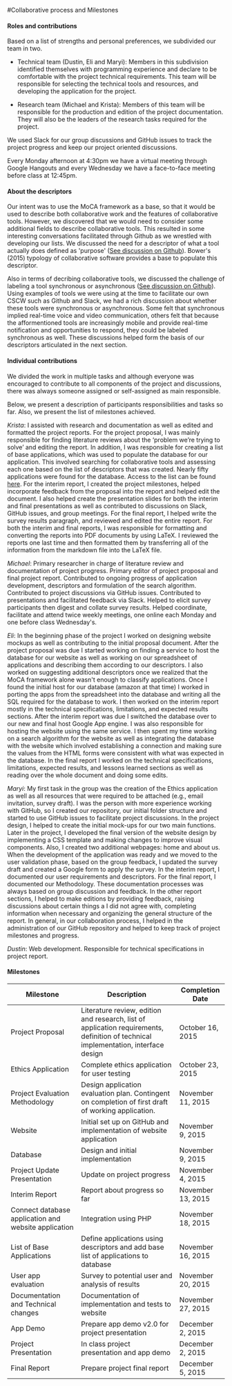 #Collaborative process and Milestones

#### Roles and contributions 
Based on a list of strengths and personal preferences, we subdivided our team in two. 

* Technical team (Dustin, Eli and Maryi): Members in this subdivision identified themselves with programming experience and declare to be comfortable with the project technical requirements. This team will be responsible for selecting the technical tools and resources, and developing the application for the project.  

* Research team (Michael and Krista): Members of this team will be responsible for the production and edition of the project documentation. They will also be the leaders of the research tasks required for the project.

We used Slack for our group discussions and GitHub issues to track the project progress and keep our project oriented discussions.

Every Monday afternoon at 4:30pm we have a virtual meeting through Google Hangouts and every Wednesday we have a face-to-face meeting before class at 12:45pm.

#### About the descriptors
Our intent was to use the MoCA framework as a base, so that it would be used to describe both collaborative work and the features of collaborative tools. However, we discovered that we would need to consider some additional fields to describe collaborative tools. This resulted in some interesting conversations facilitated through Github as we wrestled with developing our lists. We discussed the need for a descriptor of what a tool actually does defined as 'purpose' ([See discussion on Github](https://github.com/maryi/CSCW-Project/issues/7 "See discussion on Github")). Bower's (2015) typology of collaborative software provides a base to populate this descriptor.  

Also in terms of decribing collaborative tools, we discussed the challenge of labeling a tool synchronous or asynchronous 
([See discussion on Github](https://github.com/maryi/CSCW-Project/issues/18 "See discussion on Github")). Using examples of tools we were using at the time to facilitate our own CSCW such as Github and Slack, we had a rich discussion about whether these tools were synchronous or asynchronous. Some felt that synchronous implied real-time voice and video communication, others felt that because the afformentioned tools are increasingly mobile and provide real-time notification and opportunities to respond, they could be labeled synchronous as well. These discussions helped form the basis of our descriptors articulated in the next section.   

#### Individual contributions 
We divided the work in multiple tasks and although everyone was encouraged to contribute to all components of the project and discussions, there was always someone assigned or self-assigned as main responsible.

Below, we present a description of participants responsibilities and tasks so far. Also, we present the list of milestones achieved.

*Krista*: I assisted with research and documentation as well as edited and formatted the project reports. For the project proposal, I was mainly responsible for finding literature reviews about the ‘problem we’re trying to solve’ and editing the report. In addition, I was responsible for creating a list of base applications, which was used to populate the database for our application. This involved searching for collaborative tools and assessing each one based on the list of descriptors that was created. Nearly fifty applications were found for the database. Access to the list can be found [here](https://docs.google.com/spreadsheets/d/1Trh6Pesxvv5aYfd_x7wXxGmR5k9Y5g7-wpFbezwqi8E/edit?usp=sharing). For the interim report, I created the project milestones, helped incorporate feedback from the proposal into the report and helped edit the document. I also helped create the presentation slides for both the interim and final presentations as well as contributed to discussions on Slack, GitHub issues, and group meetings. For the final report, I helped write the survey results paragraph, and reviewed and edited the entire report. For both the interim and final reports, I was responsible for formatting and converting the reports into PDF documents by using LaTeX. I reviewed the reports one last time and then formatted them by transferring all of the information from the markdown file into the LaTeX file.

*Michael*: Primary researcher in charge of literature review and documentation of project progress. Primary editor of project proposal and final project report. Contributed to ongoing progress of application development, descriptors and formulation of the search algorithm. Contributed to project discussions via GitHub issues. Contributed to presentations and facilitated feedback via Slack. Helped to elicit survey participants then digest and collate survey results. Helped coordinate, facilitate and attend twice weekly meetings, one online each Monday and one before class Wednesday's.  

*Eli*: In the beginning phase of the project I worked on designing website mockups as well as contributing to the initial proposal document. After the project proposal was due I started working on finding a service to host the database for our website as well as working on our spreadsheet of applications and describing them according to our descriptors. I also worked on suggesting additional descriptors once we realized that the MoCA framework alone wasn't enough to classify applications. Once I found the initial host for our database (amazon at that time) I worked in porting the apps from the spreadsheet into the database and writing all the SQL required for the database to work. I then worked on the interim report mostly in the technical specifications, limitations, and expected results sections. After the interim report was due I switched the database over to our new and final host Google App engine. I was also responsible for hosting the website using the same service. I then spent my time working on a search algorithm for the website as well as integrating the database with the website which involved establishing a connection and making sure the values from the HTML forms were consistent with what was expected in the database. In the final report I worked on the technical specifications, limitations, expected results, and lessons learned sections as well as reading over the whole document and doing some edits.

*Maryi*: My first task in the group was the creation of the Ethics application as well as all resources that were required to be attached (e.g., email invitation, survey draft). I was the person with more experience working with GitHub, so I created our repository, our initial folder structure and started to use GitHub issues to facilitate project discussions. In the project design, I helped to create the initial mock-ups for our two main functions. Later in the project, I developed the final version of the website design by implementing a CSS template and making changes to improve visual components. Also, I created two additional webpages: home and about us. When the development of the application was ready and we moved to the user validation phase, based on the group feedback, I updated the survey draft and created a Google form to apply the survey. In the interim report, I documented our user requirements and descriptors. For the final report, I documented our Methodology. These documentation processes was always based on group discussion and feedback. In the other report sections, I helped to make editions by providing feedback, raising discussions about certain things a I did not agree with, completing information when necessary and organizing the general structure of the report. In general, in our collaboration process, I helped in the administration of our GitHub repository and helped to keep track of project milestones and progress.


*Dustin*: Web development. Responsible for technical specifications in project report.

#### Milestones

| Milestone           | Description           | Completion Date  |
| -------------       |-------------        | -----|
| Project Proposal | Literature review, edition and research, list of application requirements, definition of technical implementation, interface design | October 16, 2015 |
| Ethics Application | Complete ethics application for user testing | October 23, 2015 |
| Project Evaluation Methodology | Design application evaluation plan.  Contingent on completion of first draft of working application. |  November 11, 2015 |
| Website | Initial set up on GitHub and implementation of website application | November 9, 2015 |
|Database | Design and initial implementation  | November 9, 2015 |
|Project Update Presentation| Update on project progress | November 4, 2015
| Interim Report      | Report about progress so far    | November 13, 2015 |
|Connect database application and website application | Integration using PHP  |   November 18, 2015 |
|List of Base Applications | Define applications using descriptors and add base list of applications to database | November 16, 2015 |
|User app evaluation| Survey to potential user and analysis of results| November 20, 2015|
|Documentation and Technical changes| Documentation of implementation and tests to website | November 27, 2015|
|App Demo| Prepare app demo v2.0 for project presentation| December 2, 2015 |
|Project Presentation| In class project presentation and app demo| December 2, 2015 |
|Final Report| Prepare project final report| December 5, 2015 |
